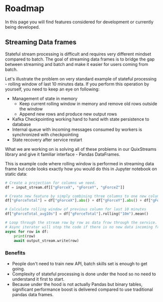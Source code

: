 # Roadmap
In this page you will find features considered for development or currently being developed.

## Streaming Data frames
Stateful stream processing is difficult and requires very different mindset compared to batch. The goal of streaming data frames is to bridge the gap between streaming and batch and make it easier for users coming from batch. 

Let's illustrate the problem on very standard example of stateful processing - rolling window of last 10 minutes data. If you perform this operation by yourself, you need to keep an eye on following:
 - Management of state in memory
   - Keep current rolling window in memory and remove old rows outside the window
   - Append new rows and produce new output rows
 - Kafka Checkpointing working hand to hand with state persistence to database
 - Internal queue with incoming messages consumed by workers is synchronized with checkpointing 
 - State recovery after service restart

What we are working on is solving all of these problems in our QuixStreams library and give it familiar interface - Pandas DataFrames.


This is example code where rolling window is performed in streaming data frame but code looks exactly how you would do this in Jupyter notebook on static data:
```python
# Create a projection for columns we need.
df = input_stream.df[["gForceX", "gForceY", "gForceZ"]]

# Create new feature by simply combining three columns to one new column.
df["gForceTotal"] = df["gForceX"].abs() + df["gForceY"].abs() + df["gForceZ"].abs()

# Calculate rolling window of previous column for last 10 minutes
df["gForceTotal_avg10s"] = df["gForceTotal"].rolling("10m").mean()

# Loop through the stream row by row as data frow through the service. 
# Async iterator will stop the code if there is no new data incoming from i 
async for row in df:
    print(row)
    await output_stream.write(row)
```

### Benefits
- People don't need to train new API, batch skills set is enough to get going.
- Complexity of stateful processing is done under the hood so no need to understand it first to start. 
- Because under the hood is not actually Pandas but binary tables, significant performance boost is delivered compared to use traditional pandas data frames.   



